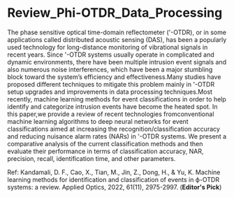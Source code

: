 # Review_Phi-OTDR_Data_Processing

The phase sensitive optical time-domain reflectometer ('-OTDR), or in some applications called distributed acoustic sensing (DAS), has been a popularly used technology for long-distance monitoring of vibrational signals in recent years. Since '-OTDR systems usually operate in complicated and dynamic environments, there have been multiple intrusion event signals and also numerous noise interferences, which have been a major stumbling block toward the system’s efficiency and effectiveness.Many studies have proposed different techniques to mitigate this problem mainly in '-OTDR setup upgrades and improvements in data processing techniques.Most recently, machine learning methods for event classifications in order to help identify and categorize intrusion events have become the heated spot. In this paper,we provide a review of recent technologies fromconventional machine learning algorithms to deep neural networks for event classifications aimed at increasing the recognition/classification accuracy and reducing nuisance alarm rates (NARs) in '-OTDR systems. We present a comparative analysis of the current classification methods and then evaluate their performance in terms of classification accuracy, NAR, precision, recall, identification time, and other parameters.

Ref: Kandamali, D. F., Cao, X., Tian, M., Jin, Z., Dong, H., & Yu, K. Machine learning methods for identification and classification of events in ϕ-OTDR systems: a review. Applied Optics, 2022, 61(11), 2975-2997. (**Editor's Pick**)
